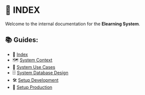 # 🧭 INDEX

Welcome to the internal documentation for the **Elearning System**.

## 📚 Guides:

- 🧭 [Index](index.md)
- 🗺️ [System Context](system_context.md)
- 🎯 [System Use Cases](system_use_cases.md)
- 🗄️ [System Database Design](system_database_design.md)
- 🛠️ [Setup Development](setup_development.md)
- 🚀 [Setup Production](setup_production.md)
